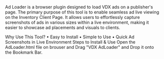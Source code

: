 Ad Loader is a browser plugin designed to load VDX ads on a publisher's page. The primary purpose of this tool is to enable seamless ad live viewing on the Inventory Client Page. It allows users to effortlessly capture screenshots of ads in various sizes within a live environment, making it easier to showcase ad placements and visuals to clients.

Why Use This Tool? 
• Easy to Install
• Simple to Use
• Quick Ad Screenshots in Live Environment
Steps to Install & Use
Open the AdLoader.html file on brouser and Drag "VDX AdLoader" and Drop it onto the Bookmark Bar.

